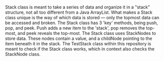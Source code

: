 Stack class is meant to take a series of data and organize it in a "stack" structure, not all too different from a Java ArrayList.
What makes a Stack class unique is the way of which data is stored — only the topmost data can be accessed and broken.
The Stack class has 3 'key' methods, being push, pop, and peek. Push adds a new item to the 'stack', pop removes the top-most, and peek reveals the top-most.
The Stack class uses StackNodes to store data. These nodes contain a value, and a childNode pointing to the item beneath it in the stack.
The TestStack class within this repository is meant to check if the Stack class works, which in context also checks the StackNode class.

